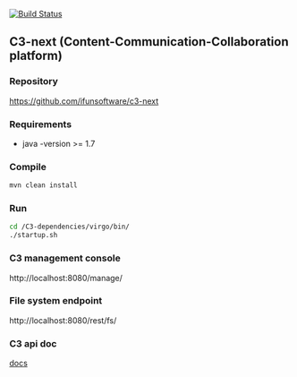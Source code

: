 [![Build Status](https://api.travis-ci.org/ifunsoftware/c3-next.png)](https://travis-ci.org/ifunsoftware/c3-next)

C3-next (Content-Communication-Collaboration platform)
----------------------------------------------------------

### Repository

https://github.com/ifunsoftware/c3-next

### Requirements

* java -version >=  1.7

### Compile

```bash
mvn clean install
```

### Run

```bash
cd /C3-dependencies/virgo/bin/
./startup.sh
```

### C3 management console

http://localhost:8080/manage/

### File system endpoint

http://localhost:8080/rest/fs/

### C3 api doc

[docs](http://localhost:8080/rest/static/api.html)
